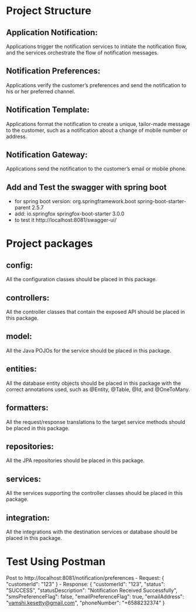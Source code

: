 # Project Structure

## Application Notification: 
Applications trigger the notification services to initiate the notification flow, and the services orchestrate the flow of notification messages.
## Notification Preferences: 
Applications verify the customer’s preferences and send the notification to his or her preferred channel.
## Notification Template: 
Applications format the notification to create a unique, tailor-made message to the customer, such as a notification about a change of mobile number or address.
## Notification Gateway: 
Applications send the notification to the customer’s email or mobile phone.

## Add and Test the swagger with spring boot
- for spring boot version: <parent>
                            <groupId>org.springframework.boot</groupId>
                            <artifactId>spring-boot-starter-parent</artifactId>
                            <version>2.5.7</version>
                            <relativePath/> <!-- lookup parent from repository -->
                        </parent>
- add: <dependency>
                <groupId>io.springfox</groupId>
                <artifactId>springfox-boot-starter</artifactId>
                <version>3.0.0</version>
            </dependency>
- to test it http://localhost:8081/swagger-ui/

# Project packages
## config:
 All the configuration classes should be placed in this package.
## controllers:
 All the controller classes that contain the exposed API should be placed in this package.
## model:
 All the Java POJOs for the service should be placed in this package.
## entities:
 All the database entity objects should be placed in this package with the correct annotations used, such as @Entity, @Table, @Id, and @OneToMany.
## formatters:
 All the request/response translations to the target service methods should be placed in this package.
## repositories:
 All the JPA repositories should be placed in this package.
## services:
 All the services supporting the controller classes should be placed in this package.
## integration:
 All the integrations with the destination services or database should be placed in this package.


# Test Using Postman
Post to http://localhost:8081/notification/preferences
    - Request: { "customerId": "123" }
    - Response: {
                    "customerId": "123",
                    "status": "SUCCESS",
                    "statusDescription": "Notification Received Successfully",
                    "smsPreferenceFlag": false,
                    "emailPreferenceFlag": true,
                    "emailAddress": "vamshi.kesetty@gmail.com",
                    "phoneNumber": "+6588232374"
                }